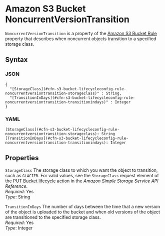 # Amazon S3 Bucket NoncurrentVersionTransition<a name="aws-properties-s3-bucket-lifecycleconfig-rule-noncurrentversiontransition"></a>

`NoncurrentVersionTransition` is a property of the [Amazon S3 Bucket Rule](aws-properties-s3-bucket-lifecycleconfig-rule.md) property that describes when noncurrent objects transition to a specified storage class\.

## Syntax<a name="w4ab1c21c14e1843b5"></a>

### JSON<a name="aws-properties-s3-bucket-lifecycleconfig-rule-noncurrentversiontransition-syntax.json"></a>

```
{
  "[StorageClass](#cfn-s3-bucket-lifecycleconfig-rule-noncurrentversiontransition-storageclass)" : String,
  "[TransitionInDays](#cfn-s3-bucket-lifecycleconfig-rule-noncurrentversiontransition-transitionindays)" : Integer
}
```

### YAML<a name="aws-properties-s3-bucket-lifecycleconfig-rule-noncurrentversiontransition-syntax.yaml"></a>

```
[StorageClass](#cfn-s3-bucket-lifecycleconfig-rule-noncurrentversiontransition-storageclass): String
[TransitionInDays](#cfn-s3-bucket-lifecycleconfig-rule-noncurrentversiontransition-transitionindays): Integer
```

## Properties<a name="w4ab1c21c14e1843b7"></a>

`StorageClass`  <a name="cfn-s3-bucket-lifecycleconfig-rule-noncurrentversiontransition-storageclass"></a>
The storage class to which you want the object to transition, such as `GLACIER`\. For valid values, see the `StorageClass` request element of the [PUT Bucket lifecycle](https://docs.aws.amazon.com/AmazonS3/latest/API/RESTBucketPUTlifecycle.html) action in the *Amazon Simple Storage Service API Reference*\.  
*Required*: Yes  
*Type*: String

`TransitionInDays`  <a name="cfn-s3-bucket-lifecycleconfig-rule-noncurrentversiontransition-transitionindays"></a>
The number of days between the time that a new version of the object is uploaded to the bucket and when old versions of the object are transitioned to the specified storage class\.  
*Required*: Yes  
*Type*: Integer